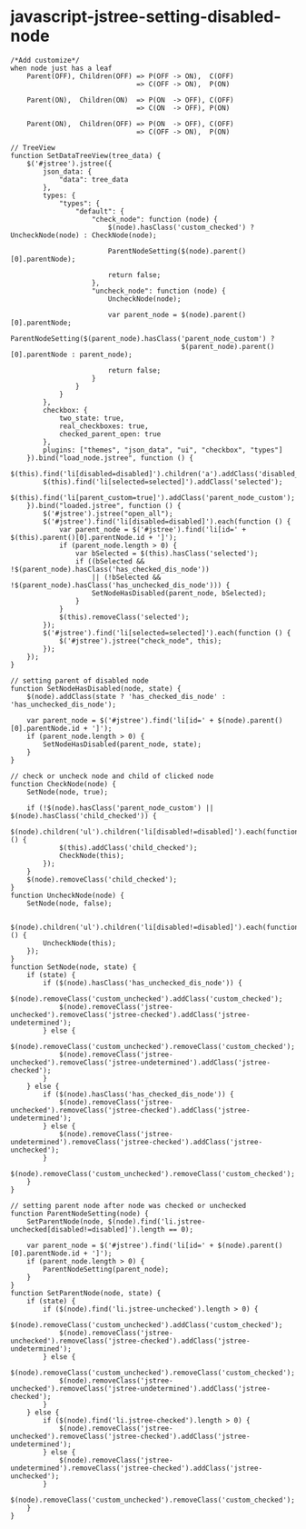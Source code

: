 # javascript-jstree-setting-disabled-node
    /*Add customize*/
    when node just has a leaf
        Parent(OFF), Children(OFF) => P(OFF -> ON),  C(OFF)
                                   => C(OFF -> ON),  P(ON)
                                 
        Parent(ON),  Children(ON)  => P(ON  -> OFF), C(OFF)
                                   => C(ON  -> OFF), P(ON)
        
        Parent(ON),  Children(OFF) => P(ON  -> OFF), C(OFF)
                                   => C(OFF -> ON),  P(ON)
    
    // TreeView
    function SetDataTreeView(tree_data) {
        $('#jstree').jstree({
            json_data: {
                "data": tree_data
            },
            types: {
                "types": {
                    "default": {
                        "check_node": function (node) {
                            $(node).hasClass('custom_checked') ? UncheckNode(node) : CheckNode(node);
    
                            ParentNodeSetting($(node).parent()[0].parentNode);
    
                            return false;
                        },
                        "uncheck_node": function (node) {
                            UncheckNode(node);
    
                            var parent_node = $(node).parent()[0].parentNode;
                            ParentNodeSetting($(parent_node).hasClass('parent_node_custom') ?
                                              $(parent_node).parent()[0].parentNode : parent_node);
    
                            return false;
                        }
                    }
                }
            },
            checkbox: {
                two_state: true,
                real_checkboxes: true,
                checked_parent_open: true
            },
            plugins: ["themes", "json_data", "ui", "checkbox", "types"]
        }).bind("load_node.jstree", function () {
            $(this).find('li[disabled=disabled]').children('a').addClass('disabled_checkbox');
            $(this).find('li[selected=selected]').addClass('selected');
            $(this).find('li[parent_custom=true]').addClass('parent_node_custom');
        }).bind("loaded.jstree", function () {
            $('#jstree').jstree("open_all");
            $('#jstree').find('li[disabled=disabled]').each(function () {
                var parent_node = $('#jstree').find('li[id=' + $(this).parent()[0].parentNode.id + ']');
                if (parent_node.length > 0) {
                    var bSelected = $(this).hasClass('selected');
                    if ((bSelected && !$(parent_node).hasClass('has_checked_dis_node'))
                        || (!bSelected && !$(parent_node).hasClass('has_unchecked_dis_node'))) {
                        SetNodeHasDisabled(parent_node, bSelected);
                    }
                }
                $(this).removeClass('selected');
            });
            $('#jstree').find('li[selected=selected]').each(function () {
                $('#jstree').jstree("check_node", this);
            });
        });
    }
    
    // setting parent of disabled node
    function SetNodeHasDisabled(node, state) {
        $(node).addClass(state ? 'has_checked_dis_node' : 'has_unchecked_dis_node');
    
        var parent_node = $('#jstree').find('li[id=' + $(node).parent()[0].parentNode.id + ']');
        if (parent_node.length > 0) {
            SetNodeHasDisabled(parent_node, state);
        }
    }
    
    // check or uncheck node and child of clicked node
    function CheckNode(node) {
        SetNode(node, true);
    
        if (!$(node).hasClass('parent_node_custom') || $(node).hasClass('child_checked')) {
            $(node).children('ul').children('li[disabled!=disabled]').each(function () {
                $(this).addClass('child_checked');
                CheckNode(this);
            });
        }
        $(node).removeClass('child_checked');
    }
    function UncheckNode(node) {
        SetNode(node, false);
    
        $(node).children('ul').children('li[disabled!=disabled]').each(function () {
            UncheckNode(this);
        });
    }
    function SetNode(node, state) {
        if (state) {
            if ($(node).hasClass('has_unchecked_dis_node')) {
                $(node).removeClass('custom_unchecked').addClass('custom_checked');
                $(node).removeClass('jstree-unchecked').removeClass('jstree-checked').addClass('jstree-undetermined');
            } else {
                $(node).removeClass('custom_unchecked').removeClass('custom_checked');
                $(node).removeClass('jstree-unchecked').removeClass('jstree-undetermined').addClass('jstree-checked');
            }
        } else {
            if ($(node).hasClass('has_checked_dis_node')) {
                $(node).removeClass('jstree-unchecked').removeClass('jstree-checked').addClass('jstree-undetermined');
            } else {
                $(node).removeClass('jstree-undetermined').removeClass('jstree-checked').addClass('jstree-unchecked');
            }
            $(node).removeClass('custom_unchecked').removeClass('custom_checked');
        }
    }
    
    // setting parent node after node was checked or unchecked
    function ParentNodeSetting(node) {
        SetParentNode(node, $(node).find('li.jstree-unchecked[disabled!=disabled]').length == 0);
    
        var parent_node = $('#jstree').find('li[id=' + $(node).parent()[0].parentNode.id + ']');
        if (parent_node.length > 0) {
            ParentNodeSetting(parent_node);
        }
    }
    function SetParentNode(node, state) {
        if (state) {
            if ($(node).find('li.jstree-unchecked').length > 0) {
                $(node).removeClass('custom_unchecked').addClass('custom_checked');
                $(node).removeClass('jstree-unchecked').removeClass('jstree-checked').addClass('jstree-undetermined');
            } else {
                $(node).removeClass('custom_unchecked').removeClass('custom_checked');
                $(node).removeClass('jstree-unchecked').removeClass('jstree-undetermined').addClass('jstree-checked');
            }
        } else {
            if ($(node).find('li.jstree-checked').length > 0) {
                $(node).removeClass('jstree-unchecked').removeClass('jstree-checked').addClass('jstree-undetermined');
            } else {
                $(node).removeClass('jstree-undetermined').removeClass('jstree-checked').addClass('jstree-unchecked');
            }
            $(node).removeClass('custom_unchecked').removeClass('custom_checked');
        }
    }
